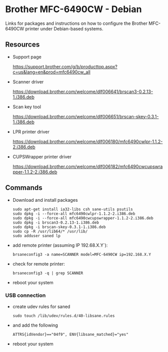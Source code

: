# Brother MFC-6490CW - Debian
Links for packages and instructions on how to configure the Brother MFC-6490CW printer
under Debian-based systems.


## Resources

* Support page

  https://support.brother.com/g/b/producttop.aspx?c=us&lang=en&prod=mfc6490cw_all

* Scanner driver

  https://download.brother.com/welcome/dlf006641/brscan3-0.2.13-1.i386.deb

* Scan key tool

  https://download.brother.com/welcome/dlf006651/brscan-skey-0.3.1-1.i386.deb

* LPR printer driver

  https://download.brother.com/welcome/dlf006180/mfc6490cwlpr-1.1.2-2.i386.deb

* CUPSWrapper printer driver

  https://download.brother.com/welcome/dlf006182/mfc6490cwcupswrapper-1.1.2-2.i386.deb


## Commands

* Download and install packages

  ```
  sudo apt-get install ia32-libs csh sane-utils psutils
  sudo dpkg -i --force-all mfc6490cwlpr-1.1.2-2.i386.deb 
  sudo dpkg -i --force-all mfc6490cwcupswrapper-1.1.2-2.i386.deb 
  sudo dpkg -i brscan3-0.2.13-1.i386.deb
  sudo dpkg -i brscan-skey-0.3.1-1.i386.deb
  sudo cp -R /usr/lib64/* /usr/lib/
  sudo adduser saned lp
  ```

* add remote printer (assuming IP 192.68.X.Y`):

  ```
  brsaneconfig3 -a name=SCANNER model=MFC-6490CW ip=192.168.X.Y
  ```

* check for remote printer:

  ```
  brsaneconfig3 -q | grep SCANNER
  ```

* reboot your system

### USB connection

* create udev rules for saned

  ```
  sudo touch /lib/udev/rules.d/40-libsane.rules
  ```

* and add the following

  ```
  ATTRS{idVendor}=="04f9", ENV{libsane_matched}="yes"
  ```

* reboot your system

